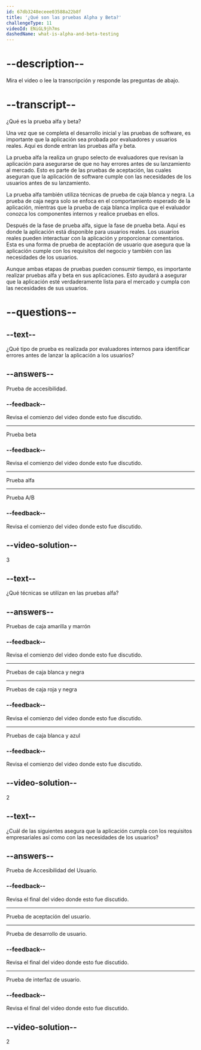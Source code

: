 ```yaml
---
id: 67db3248eceee03588a22b8f
title: '¿Qué son las pruebas Alpha y Beta?'
challengeType: 11
videoId: ENiGL9jh7ms
dashedName: what-is-alpha-and-beta-testing
---
```


# --description--

Mira el video o lee la transcripción y responde las preguntas de abajo.

# --transcript--

¿Qué es la prueba alfa y beta?

Una vez que se completa el desarrollo inicial y las pruebas de software, es importante que la aplicación sea probada por evaluadores y usuarios reales. Aquí es donde entran las pruebas alfa y beta.

La prueba alfa la realiza un grupo selecto de evaluadores que revisan la aplicación para asegurarse de que no hay errores antes de su lanzamiento al mercado. Esto es parte de las pruebas de aceptación, las cuales aseguran que la aplicación de software cumple con las necesidades de los usuarios antes de su lanzamiento.

La prueba alfa también utiliza técnicas de prueba de caja blanca y negra. La prueba de caja negra solo se enfoca en el comportamiento esperado de la aplicación, mientras que la prueba de caja blanca implica que el evaluador conozca los componentes internos y realice pruebas en ellos.

Después de la fase de prueba alfa, sigue la fase de prueba beta. Aquí es donde la aplicación está disponible para usuarios reales. Los usuarios reales pueden interactuar con la aplicación y proporcionar comentarios. Esta es una forma de prueba de aceptación de usuario que asegura que la aplicación cumple con los requisitos del negocio y también con las necesidades de los usuarios.

Aunque ambas etapas de pruebas pueden consumir tiempo, es importante realizar pruebas alfa y beta en sus aplicaciones. Esto ayudará a asegurar que la aplicación esté verdaderamente lista para el mercado y cumpla con las necesidades de sus usuarios.

# --questions--

## --text--

¿Qué tipo de prueba es realizada por evaluadores internos para identificar errores antes de lanzar la aplicación a los usuarios?

## --answers--

Prueba de accesibilidad.

### --feedback--

Revisa el comienzo del video donde esto fue discutido.

---

Prueba beta

### --feedback--

Revisa el comienzo del video donde esto fue discutido.

---

Prueba alfa

---

Prueba A/B

### --feedback--

Revisa el comienzo del video donde esto fue discutido.

## --video-solution--

3

## --text--

¿Qué técnicas se utilizan en las pruebas alfa?

## --answers--

Pruebas de caja amarilla y marrón

### --feedback--

Revisa el comienzo del video donde esto fue discutido.

---

Pruebas de caja blanca y negra

---

Pruebas de caja roja y negra

### --feedback--

Revisa el comienzo del video donde esto fue discutido.

---

Pruebas de caja blanca y azul

### --feedback--

Revisa el comienzo del video donde esto fue discutido.

## --video-solution--

2

## --text--

¿Cuál de las siguientes asegura que la aplicación cumpla con los requisitos empresariales así como con las necesidades de los usuarios?

## --answers--

Prueba de Accesibilidad del Usuario.

### --feedback--

Revisa el final del video donde esto fue discutido.

---

Prueba de aceptación del usuario.

---

Prueba de desarrollo de usuario.

### --feedback--

Revisa el final del video donde esto fue discutido.

---

Prueba de interfaz de usuario.

### --feedback--

Revisa el final del video donde esto fue discutido.

## --video-solution--

2
